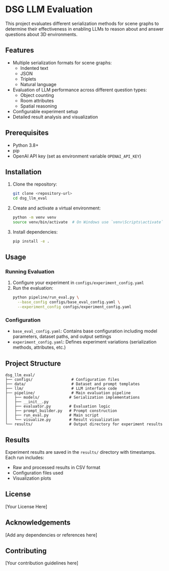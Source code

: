 # DSG LLM Evaluation

This project evaluates different serialization methods for scene graphs to determine their effectiveness in enabling LLMs to reason about and answer questions about 3D environments.

## Features

- Multiple serialization formats for scene graphs:
  - Indented text
  - JSON
  - Triplets
  - Natural language
- Evaluation of LLM performance across different question types:
  - Object counting
  - Room attributes
  - Spatial reasoning
- Configurable experiment setup
- Detailed result analysis and visualization

## Prerequisites

- Python 3.8+
- pip
- OpenAI API key (set as environment variable `OPENAI_API_KEY`)

## Installation

1. Clone the repository:
   ```bash
   git clone <repository-url>
   cd dsg_llm_eval
   ```

2. Create and activate a virtual environment:
   ```bash
   python -m venv venv
   source venv/bin/activate  # On Windows use `venv\Scripts\activate`
   ```

3. Install dependencies:
   ```bash
   pip install -e .
   ```

## Usage

### Running Evaluation

1. Configure your experiment in `configs/experiment_config.yaml`
2. Run the evaluation:
   ```bash
   python pipeline/run_eval.py \
     --base_config configs/base_eval_config.yaml \
     --experiment_config configs/experiment_config.yaml
   ```

### Configuration

- `base_eval_config.yaml`: Contains base configuration including model parameters, dataset paths, and output settings
- `experiment_config.yaml`: Defines experiment variations (serialization methods, attributes, etc.)

## Project Structure

```
dsg_llm_eval/
├── configs/                 # Configuration files
├── data/                    # Dataset and prompt templates
├── llm/                     # LLM interface code
├── pipeline/                # Main evaluation pipeline
│   ├── models/             # Serialization implementations
│   ├── __init__.py
│   ├── evaluator.py        # Evaluation logic
│   ├── prompt_builder.py   # Prompt construction
│   ├── run_eval.py         # Main script
│   └── visualize.py        # Result visualization
└── results/                # Output directory for experiment results
```

## Results

Experiment results are saved in the `results/` directory with timestamps. Each run includes:
- Raw and processed results in CSV format
- Configuration files used
- Visualization plots

## License

[Your License Here]

## Acknowledgements

[Add any dependencies or references here]

## Contributing

[Your contribution guidelines here]
